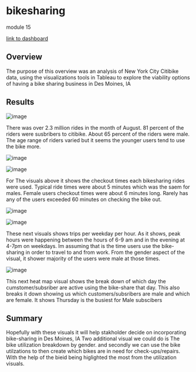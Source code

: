 # bikesharing
 module 15

[link to dashboard](https://public.tableau.com/app/profile/salil.valiaparampil/viz/NewYorkCityCitibikeStorybikesharing/NYCCitibikeStory_1?publish=yes)

## Overview
The purpose of this overview was an analysis of New York City Citibike data, using the visualizations tools in Tableau to explore the viability options of having a bike sharing business in Des Moines, IA 


## Results

![image](https://user-images.githubusercontent.com/111409181/209456102-4f491afa-a4e0-4552-9f66-2e0120103887.png)


There was over 2.3 million rides in the month of August. 81 percent of the riders were susbribers to citibike. About 65 percent of the riders were male. 
The age range of riders varied but it seems the younger users tend to use the bike more.  

![image](https://user-images.githubusercontent.com/111409181/209456728-14dc8bb7-3940-4b5d-8d9c-0254790d7546.png)


![image](https://user-images.githubusercontent.com/111409181/209456743-ab9ef1cf-37d2-4270-b19c-f8e0ddc7d7a0.png)

For The visuals above it shows the checkout times each bikesharing rides were used. Typical ride times were about 5 minutes which was the saem for males. Female users checkout times were about 6 minutes long. Rarely has any of the users exceeded 60 minutes on checking the bike out. 

![image](https://user-images.githubusercontent.com/111409181/209457226-e3052ca4-c287-4633-81ea-6a129c55ba7e.png)


![image](https://user-images.githubusercontent.com/111409181/209457234-ecaa78ef-da22-4c2b-a4c6-0ba3502ea210.png)

These next visuals shows trips per weekday per hour. As it shows, peak hours were happening between the hours of 6-9 am and in the evening at 4-7pm on weekdays. Im assuming that is the time users use the bike-sharing in order to travel to and from work. From the gender aspect of the visual, it shower majority of the users were male at those times. 



![image](https://user-images.githubusercontent.com/111409181/209458574-bbfa126c-8dcf-4ac8-accd-0a60eece4c65.png)


This next heat map visual shows the break down of which day the cumstomer/subsriber are active using the bike-share that day. This also breaks it down showing us which customers/subsribers are male and which are female. It shows Thursday is the busiest for Male subscibers 

## Summary 

Hopefully with these visuals it will help stakholder decide on incorporating bike-sharing in Des Moines, IA 
Two additional visual we could do is The bike utilization breakdown by gender. and secondly we can use the bike utilzations to then create which bikes are in need for check-ups/repairs. With the help of the bieid being higlighted the most from the utilization visuals. 
